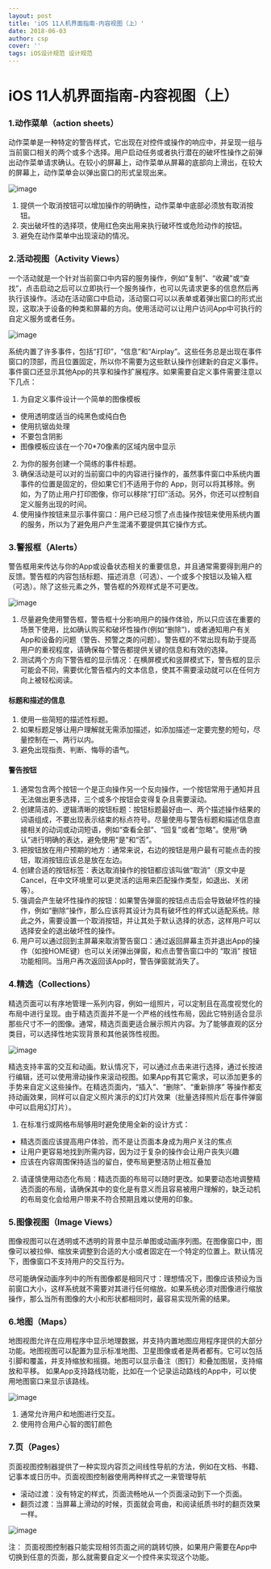```yaml
---
layout: post
title: 'iOS 11人机界面指南-内容视图（上）'
date: 2018-06-03
author: csp
cover: ''
tags: iOS设计规范 设计规范
---
```


> 

# iOS 11人机界面指南-内容视图（上）

### 1.动作菜单（action sheets）

动作菜单是一种特定的警告样式，它出现在对控件或操作的响应中，并呈现一组与当前窗口相关的两个或多个选择。用户启动任务或者执行潜在的破坏性操作之前弹出动作菜单请求确认。在较小的屏幕上，动作菜单从屏幕的底部向上滑出，在较大的屏幕上，动作菜单会以弹出窗口的形式呈现出来。

![image](http://csp-image.oss-cn-shenzhen.aliyuncs.com/18-6-13/84120729.jpg)

1. 提供一个取消按钮可以增加操作的明确性，动作菜单中底部必须放有取消按钮。
2. 突出破坏性的选择项，使用红色突出用来执行破坏性或危险动作的按钮。
3. 避免在动作菜单中出现滚动的情况。

### 2.活动视图（Activity Views）

一个活动就是一个针对当前窗口中内容的服务操作，例如“复制”、“收藏”或“查找”，点击启动之后可以立即执行一个服务操作，也可以先请求更多的信息然后再执行该操作。活动在活动窗口中启动，活动窗口可以以表单或着弹出窗口的形式出现，这取决于设备的种类和屏幕的方向。使用活动可以让用户访问App中可执行的自定义服务或者任务。

![image](http://csp-image.oss-cn-shenzhen.aliyuncs.com/18-6-13/56873213.jpg)

系统内置了许多事件，包括“打印”，“信息”和“Airplay”。这些任务总是出现在事件窗口的顶部，而且位置固定，所以你不需要为这些默认操作创建新的自定义事件。事件窗口还显示其他App的共享和操作扩展程序。如果需要自定义事件需要注意以下几点：
1. 为自定义事件设计一个简单的图像模板
- 使用透明度适当的纯黑色或纯白色
- 使用抗锯齿处理
- 不要包含阴影
- 图像模板应该在一个70*70像素的区域内居中显示
2. 为你的服务创建一个简练的事件标题。
3. 确保活动是可以对的当前窗口中的内容进行操作的，虽然事件窗口中系统内置事件的位置是固定的，但如果它们不适用于你的 App，则可以将其移除。例如，为了防止用户打印图像，你可以移除“打印”活动。另外，你还可以控制自定义服务出现的时间。
4. 使用操作按钮来显示事件窗口：用户已经习惯了点击操作按钮来使用系统内置的服务，所以为了避免用户产生混淆不要提供其它操作方式。

### 3.警报框（Alerts）

警告框用来传达与你的App或设备状态相关的重要信息，并且通常需要得到用户的反馈。警告框的内容包括标题、描述消息（可选）、一个或多个按钮以及输入框（可选）。除了这些元素之外，警告框的外观样式是不可更改。

![image](http://csp-image.oss-cn-shenzhen.aliyuncs.com/18-6-13/48206205.jpg)

1. 尽量避免使用警告框，警告框十分影响用户的操作体验，所以只应该在重要的场景下使用，比如确认购买和破坏性操作(例如“删除”)，或者通知用户有关App和设备的问题（警告、预警之类的问题）。警告框的不常出现有助于提高用户的重视程度，请确保每个警告都提供关键的信息和有效的选择。
2. 测试两个方向下警告框的显示情况：在横屏模式和竖屏模式下，警告框的显示可能会不同，需要优化警告框内的文本信息，使其不需要滚动就可以在任何方向上被轻松阅读。

#### 标题和描述的信息

1. 使用一些简短的描述性标题。
2. 如果标题足够让用户理解就无需添加描述，如添加描述一定要完整的短句，尽量控制在一、两行以内。
3. 避免出现指责、判断、悔辱的语气。

#### 警告按钮

1. 通常包含两个按钮一个是正向操作另一个反向操作，一个按钮常用于通知并且无法做出更多选择，三个或多个按钮会变得复杂且需要滚动。
2. 创建简洁的、逻辑清晰的按钮标题：按钮标题最好由一、两个描述操作结果的词语组成，不要出现表示结束的标点符号。尽量使用与警告标题和描述信息直接相关的动词或动词短语，例如“查看全部”、“回复”或者“忽略”。使用“确认”进行明确的表达，避免使用“是”和“否”。
3. 把按钮放在用户预期的地方：通常来说，右边的按钮是用户最有可能点击的按钮，取消按钮应该总是放在左边。
4. 创建合适的按钮标签：表达取消操作的按钮都应该叫做“取消”（原文中是Cancel，在中文环境里可以更灵活的运用来匹配操作类型，如退出、关闭等）。
5. 强调会产生破坏性操作的按钮：如果警告弹窗的按钮点击后会导致破坏性的操作，例如“删除”操作，那么应该将其设计为具有破坏性的样式以适配系统。除此之外，需要设置一个取消按钮，并让其处于默认选择的状态，这样用户可以选择安全的退出破坏性的操作。
6. 用户可以通过回到主屏幕来取消警告窗口：通过返回屏幕主页并退出App的操作（如按HOME键）也可以关闭弹出弹窗，和点击警告窗口中的 “取消” 按钮功能相同。当用户再次返回该App时，警告弹窗就消失了。

### 4.精选（Collections）

精选页面可以有序地管理一系列内容，例如一组照片，可以定制且在高度视觉化的布局中进行呈现。由于精选页面并不是一个严格的线性布局，因此它特别适合显示那些尺寸不一的图像。通常，精选页面更适合展示照片内容。为了能够直观的区分类目，可以选择性地实现背景和其他装饰性视图。

![image](http://csp-image.oss-cn-shenzhen.aliyuncs.com/18-6-13/64679491.jpg)

精选支持丰富的交互和动画。默认情况下，可以通过点击来进行选择，通过长按进行编辑，还可以使用滑动操作来滚动视图。如果App有其它需求，可以添加更多的手势来自定义这些操作。在精选页面内，“插入”、“删除”、“重新排序” 等操作都支持动画效果，同样可以自定义照片演示的幻灯片效果（批量选择照片后在事件弹窗中可以启用幻灯片）。

1. 在标准行或网格布局够用时避免使用全新的设计方式：
- 精选页面应该提高用户体验，而不是让页面本身成为用户关注的焦点
- 让用户更容易地找到所需内容，因为过于复杂的操作会让用户丧失兴趣
- 应该在内容周围保持适当的留白，使布局更整洁防止相互叠加
2. 请谨慎使用动态化布局：精选页面的布局可以随时更改。如果要动态地调整精选页面的布局，请确保其中的变化是有意义而且容易被用户理解的，缺乏动机的布局变化会给用户带来不符合预期且难以使用的印象。

### 5.图像视图（Image Views）

图像视图可以在透明或不透明的背景中显示单图或动画序列图。在图像窗口中，图像可以被拉伸、缩放来调整到合适的大小或者固定在一个特定的位置上。默认情况下，图像窗口不支持用户的交互行为。

尽可能确保动画序列中的所有图像都是相同尺寸：理想情况下，图像应该预设为当前窗口大小，这样系统就不需要对其进行任何缩放。如果系统必须对图像进行缩放操作，那么当所有图像的大小和形状都相同时，最容易实现所需的结果。

### 6.地图（Maps）

地图视图允许在应用程序中显示地理数据，并支持内置地图应用程序提供的大部分功能。地图视图可以配置为显示标准地图、卫星图像或者是两者都有。它可以包括引脚和覆盖，并支持缩放和摇摄。地图可以显示备注（图钉）和叠加图层，支持缩放和平移。
如果App支持路线功能，比如在一个记录运动路线的App中，可以使用地图窗口来显示该路线。

![image](http://csp-image.oss-cn-shenzhen.aliyuncs.com/18-6-13/32415045.jpg)

1. 通常允许用户和地图进行交互。
2. 使用符合用户心智的图钉颜色

### 7.页（Pages）

页面视图控制器提供了一种实现内容页之间线性导航的方法，例如在文档、书籍、记事本或日历中。页面视图控制器使用两种样式之一来管理导航
- 滚动过渡：没有特定的样式，页面流畅地从一个页面滚动到下一个页面。
- 翻页过渡：当屏幕上滑动的时候，页面就会弯曲，和阅读纸质书时的翻页效果一样。

![image](http://csp-image.oss-cn-shenzhen.aliyuncs.com/18-6-13/80627335.jpg)

注：
页面视图控制器只能实现相邻页面之间的跳转切换，如果用户需要在App中切换到任意的页面，那么就需要自定义一个控件来实现这个功能。










